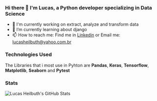 ### Hi there 👋 I'm Lucas, a Python developer specializing in Data Science
* 🔭 I'm currently working on extract, analyze and transform data
* 🌱 I’m currently learning about django
* 📫 How to reach me: Find me in [Linkedin](https://www.linkedin.com/in/lucas-heilbuth) or Email me: lucasheilbuth@yahoo.com.br
### Technologies Used
The Libraries that i most use in Pyhton are **Pandas**, **Keras**, **Tensorflow**, **Matplotlib**, **Seaborn** and **Pytest**
### Stats
![Lucas Heilbuth's GitHub Stats](https://github-readme-stats-git-masterrstaa-rickstaa.vercel.app/api?username=lucasheilbuth&count_private=true&show_icons=true&theme=tokyonight&custom_title=Lucas%20Heilbuth's%20GitHub%20Stats&text_bold=true)
<!--
**LucasHeilbuth/LucasHeilbuth** is a ✨ _special_ ✨ repository because its `README.md` (this file) appears on your GitHub profile.

Here are some ideas to get you started:

- 🔭 I’m currently working on ...
- 🌱 I’m currently learning ...
- 👯 I’m looking to collaborate on ...
- 🤔 I’m looking for help with ...
- 💬 Ask me about ...
- 📫 How to reach me: ...
- 😄 Pronouns: ...
- ⚡ Fun fact: ...
-->
